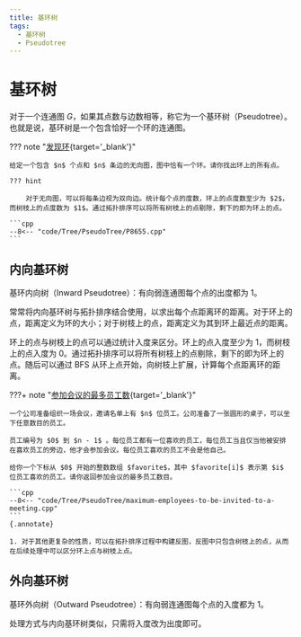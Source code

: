 ```yaml
---
title: 基环树
tags:
  - 基环树
  - Pseudotree
---
```


# 基环树

对于一个连通图 $G$，如果其点数与边数相等，称它为一个基环树（$\text{Pseudotree}$）。也就是说，基环树是一个包含恰好一个环的连通图。

??? note "[发现环](https://www.luogu.com.cn/problem/P8655){target='_blank'}"

    给定一个包含 $n$ 个点和 $n$ 条边的无向图，图中恰有一个环。请你找出环上的所有点。

    ??? hint 

        对于无向图，可以将每条边视为双向边。统计每个点的度数，环上的点度数至少为 $2$，而树枝上的点度数为 $1$。通过拓扑排序可以将所有树枝上的点剔除，剩下的即为环上的点。

    ```cpp
    --8<-- "code/Tree/PseudoTree/P8655.cpp"
    ```


## 内向基环树

基环内向树（$\text{Inward Pseudotree}$）：有向弱连通图每个点的出度都为 $1$。

常常将内向基环树与拓扑排序结合使用，以求出每个点距离环的距离。对于环上的点，距离定义为环的大小；对于树枝上的点，距离定义为其到环上最近点的距离。

环上的点与树枝上的点可以通过统计入度来区分。环上的点入度至少为 $1$，而树枝上的点入度为 $0$。通过拓扑排序可以将所有树枝上的点剔除，剩下的即为环上的点。随后可以通过 BFS 从环上点开始，向树枝上扩展，计算每个点距离环的距离。

???+ note "[参加会议的最多员工数](https://leetcode.cn/problems/maximum-employees-to-be-invited-to-a-meeting/description/){target='_blank'}"

    一个公司准备组织一场会议，邀请名单上有 $n$ 位员工。公司准备了一张圆形的桌子，可以坐下任意数目的员工。

    员工编号为 $0$ 到 $n - 1$ 。每位员工都有一位喜欢的员工，每位员工当且仅当他被安排在喜欢员工的旁边，他才会参加会议。每位员工喜欢的员工不会是他自己。

    给你一个下标从 $0$ 开始的整数数组 $favorite$，其中 $favorite[i]$ 表示第 $i$ 位员工喜欢的员工。请你返回参加会议的最多员工数目。

    ```cpp
    --8<-- "code/Tree/PseudoTree/maximum-employees-to-be-invited-to-a-meeting.cpp"
    ```
    {.annotate}

    1. 对于其他更复杂的性质，可以在拓扑排序过程中构建反图，反图中只包含树枝上的点，从而在后续处理中可以区分环上点与树枝上点。

## 外向基环树

基环外向树（$\text{Outward Pseudotree}$）：有向弱连通图每个点的入度都为 $1$。

处理方式与内向基环树类似，只需将入度改为出度即可。
